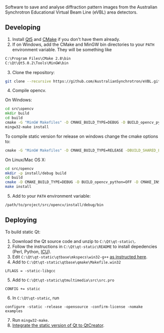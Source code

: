Software to save and analyse diffraction pattern images from the Australian Synchrotron Educational Virtual Beam Line (eVBL) area detectors.

Developing
----------

1. Install [Qt5](http://qt-project.org/downloads) and [CMake](http://www.cmake.org/cmake/resources/software.html) if you don't have them already.
2. If on Windows, add the CMake and MinGW bin directories to your `PATH` environment variable. They will be something like
  
  ```bat
  C:\Program Files\CMake 2.8\bin
  C:\Qt\Qt5.0.2\Tools\MinGW\bin
  ```
  
3. Clone the repository:

  ```bash
  git clone --recursive https://github.com/AustralianSynchrotron/eVBL.git
  ```

4. Compile opencv.

  On Windows:

  ```bat
  cd src\opencv
  mkdir build
  cd build
  cmake -G "MinGW Makefiles" -D CMAKE_BUILD_TYPE=DEBUG -D BUILD_opencv_python=OFF -D CMAKE_INSTALL_PREFIX="%CD%\..\install\debug" ..
  mingw32-make install
  ```

  To compile static version for release on windows change the cmake options to:
  ```bat
  cmake -G "MinGW Makefiles" -D CMAKE_BUILD_TYPE=RELEASE -DBUILD_SHARED_LIBS=NO -D BUILD_opencv_python=OFF -D WITH_QT=ON -fPIC CMAKE_INSTALL_PREFIX="%CD%\..\install\release" ..
  ```
  
  On Linux/Mac OS X:
  
  ```bash
  cd src/opencv
  mkdir -p install/debug build
  cd build
  cmake -D CMAKE_BUILD_TYPE=DEBUG -D BUILD_opencv_python=OFF -D CMAKE_INSTALL_PREFIX="$(pwd)/../install/debug" ..
  make install
  ```

5. Add to your `PATH` environment variable:
  
  ```bash
  /path/to/project/src/opencv/install/debug/bin
  ```

Deploying
---------

To build static Qt:

1. Download the Qt source code and unzip to `C:\Qt\qt-static\`.
2. Follow the instructions in `C:\Qt\qt-static\README` to install depedencies (Perl, Python, [ICU](http://qt-project.org/wiki/Compiling-ICU-with-MinGW)).
3. Edit `C:\Qt\qt-static\qtbase\mkspecs\win32-g++` [as instructed here](http://www.qtcentre.org/wiki/index.php?title=Building_static_Qt_on_Windows_with_MinGW).
4. Add to `C:\Qt\qt-static\qtbase\qmake\Makefile.win32`

  ```
  LFLAGS = -static-libgcc
  ```
5. Add to `C:\Qt\qt-static\qtmultimedia\src\src.pro`
  
  ``` 
  CONFIG += static
  ```

6. In `C:\Qt\qt-static`, run

  ```
  configure -static -release -opensource -confirm-license -nomake examples
  ```

7. Run `mingw32-make`.
8. [Integrate the static version of Qt to QtCreator](http://qt-project.org/wiki/How_to_build_a_static_Qt_version_for_Windows_with_gcc#0a567b9d89a882ced5936e050ef62a79).
